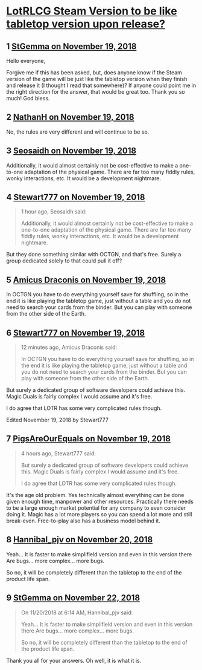 # [LotRLCG Steam Version to be like tabletop version upon release?](https://community.fantasyflightgames.com/topic/286422-lotrlcg-steam-version-to-be-like-tabletop-version-upon-release/)

## 1 [StGemma on November 19, 2018](https://community.fantasyflightgames.com/topic/286422-lotrlcg-steam-version-to-be-like-tabletop-version-upon-release/?do=findComment&comment=3539953)

Hello everyone,

Forgive me if this has been asked, but, does anyone know if the Steam version of the game will be just like the tabletop version when they finish and release it (I thought I read that somewhere)? If anyone could point me in the right direction for the answer, that would be great too. Thank you so much! God bless.

## 2 [NathanH on November 19, 2018](https://community.fantasyflightgames.com/topic/286422-lotrlcg-steam-version-to-be-like-tabletop-version-upon-release/?do=findComment&comment=3539993)

No, the rules are very different and will continue to be so.

## 3 [Seosaidh on November 19, 2018](https://community.fantasyflightgames.com/topic/286422-lotrlcg-steam-version-to-be-like-tabletop-version-upon-release/?do=findComment&comment=3540154)

Additionally, it would almost certainly not be cost-effective to make a one-to-one adaptation of the physical game. There are far too many fiddly rules, wonky interactions, etc. It would be a development nightmare.

## 4 [Stewart777 on November 19, 2018](https://community.fantasyflightgames.com/topic/286422-lotrlcg-steam-version-to-be-like-tabletop-version-upon-release/?do=findComment&comment=3540220)

> 1 hour ago, Seosaidh said:
> 
> Additionally, it would almost certainly not be cost-effective to make a one-to-one adaptation of the physical game. There are far too many fiddly rules, wonky interactions, etc. It would be a development nightmare.

But they done something similar with OCTGN, and that's free. Surely a group dedicated solely to that could pull it off?

## 5 [Amicus Draconis on November 19, 2018](https://community.fantasyflightgames.com/topic/286422-lotrlcg-steam-version-to-be-like-tabletop-version-upon-release/?do=findComment&comment=3540293)

In OCTGN you have to do everything yourself save for shuffling, so in the end it is like playing the tabletop game, just without a table and you do not need to search your cards from the binder. But you can play with someone from the other side of the Earth.

## 6 [Stewart777 on November 19, 2018](https://community.fantasyflightgames.com/topic/286422-lotrlcg-steam-version-to-be-like-tabletop-version-upon-release/?do=findComment&comment=3540325)

> 12 minutes ago, Amicus Draconis said:
> 
> In OCTGN you have to do everything yourself save for shuffling, so in the end it is like playing the tabletop game, just without a table and you do not need to search your cards from the binder. But you can play with someone from the other side of the Earth.

But surely a dedicated group of software developers could achieve this. Magic Duals is fairly complex I would assume and it's free.

I do agree that LOTR has some very complicated rules though.

Edited November 19, 2018 by Stewart777

## 7 [PigsAreOurEquals on November 19, 2018](https://community.fantasyflightgames.com/topic/286422-lotrlcg-steam-version-to-be-like-tabletop-version-upon-release/?do=findComment&comment=3540779)

> 4 hours ago, Stewart777 said:
> 
> But surely a dedicated group of software developers could achieve this. Magic Duals is fairly complex I would assume and it's free.
> 
> I do agree that LOTR has some very complicated rules though.

It's the age old problem. Yes technically almost everything can be done given enough time, manpower and other resources.
Practically there needs to be a large enough market potential for any company to even consider doing it. Magic has a lot more players so you can spend a lot more and still break-even. Free-to-play also has a business model behind it.

## 8 [Hannibal_pjv on November 20, 2018](https://community.fantasyflightgames.com/topic/286422-lotrlcg-steam-version-to-be-like-tabletop-version-upon-release/?do=findComment&comment=3541612)

Yeah... It is faster to make simplifield version and even in this version there Are bugs... more complex... more bugs.

So no, it will be completely different than the tabletop to the end of the product life span.

## 9 [StGemma on November 22, 2018](https://community.fantasyflightgames.com/topic/286422-lotrlcg-steam-version-to-be-like-tabletop-version-upon-release/?do=findComment&comment=3543805)

> On 11/20/2018 at 6:14 AM, Hannibal_pjv said:
> 
> Yeah... It is faster to make simplifield version and even in this version there Are bugs... more complex... more bugs.
> 
> So no, it will be completely different than the tabletop to the end of the product life span.

Thank you all for your answers. Oh well, it is what it is.

